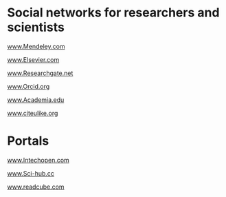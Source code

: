 # Social networks for researchers and scientists

www.Mendeley.com

www.Elsevier.com

www.Researchgate.net

www.Orcid.org

www.Academia.edu

www.citeulike.org

# Portals

www.Intechopen.com

www.Sci-hub.cc

www.readcube.com
